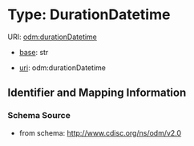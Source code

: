 # Type: DurationDatetime



URI: [odm:durationDatetime](http://www.cdisc.org/ns/odm/v2.0/durationDatetime)

* [base](https://w3id.org/linkml/base): str

* [uri](https://w3id.org/linkml/uri): odm:durationDatetime









## Identifier and Mapping Information







### Schema Source


* from schema: http://www.cdisc.org/ns/odm/v2.0



